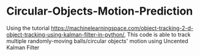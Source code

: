 # Circular-Objects-Motion-Prediction
Using the tutorial https://machinelearningspace.com/object-tracking-2-d-object-tracking-using-kalman-filter-in-python/,
This code is able to track multiple randomly-moving balls/circular objects' motion using Uncented Kalman Filter
